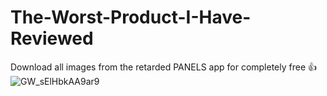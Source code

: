 # The-Worst-Product-I-Have-Reviewed
Download all images from the retarded PANELS app for completely free 👍
![GW_sElHbkAA9ar9](https://github.com/user-attachments/assets/6da5a1ab-c151-48c7-9e36-77823deca1cd)
